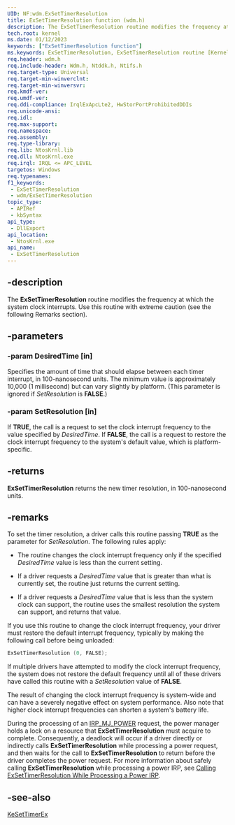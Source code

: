 ```yaml
---
UID: NF:wdm.ExSetTimerResolution
title: ExSetTimerResolution function (wdm.h)
description: The ExSetTimerResolution routine modifies the frequency at which the system clock interrupts. Use this routine with extreme caution (see the following Remarks section).
tech.root: kernel
ms.date: 01/12/2023
keywords: ["ExSetTimerResolution function"]
ms.keywords: ExSetTimerResolution, ExSetTimerResolution routine [Kernel-Mode Driver Architecture], k102_09179649-af93-434f-92e0-844a2bdf34dc.xml, kernel.exsettimerresolution, wdm/ExSetTimerResolution
req.header: wdm.h
req.include-header: Wdm.h, Ntddk.h, Ntifs.h
req.target-type: Universal
req.target-min-winverclnt:
req.target-min-winversvr: 
req.kmdf-ver: 
req.umdf-ver: 
req.ddi-compliance: IrqlExApcLte2, HwStorPortProhibitedDDIs
req.unicode-ansi: 
req.idl: 
req.max-support: 
req.namespace: 
req.assembly: 
req.type-library: 
req.lib: NtosKrnl.lib
req.dll: NtosKrnl.exe
req.irql: IRQL <= APC_LEVEL
targetos: Windows
req.typenames: 
f1_keywords:
 - ExSetTimerResolution
 - wdm/ExSetTimerResolution
topic_type:
 - APIRef
 - kbSyntax
api_type:
 - DllExport
api_location:
 - NtosKrnl.exe
api_name:
 - ExSetTimerResolution
---
```


## -description

The **ExSetTimerResolution** routine modifies the frequency at which the system clock interrupts. Use this routine with extreme caution (see the following Remarks section).

## -parameters

### -param DesiredTime [in]

Specifies the amount of time that should elapse between each timer interrupt, in 100-nanosecond units. The minimum value is approximately 10,000 (1 millisecond) but can vary slightly by platform. (This parameter is ignored if *SetResolution* is **FALSE**.)

### -param SetResolution [in]

If **TRUE**, the call is a request to set the clock interrupt frequency to the value specified by *DesiredTime*. If **FALSE**, the call is a request to restore the clock interrupt frequency to the system's default value, which is platform-specific.

## -returns

**ExSetTimerResolution** returns the new timer resolution, in 100-nanosecond units.

## -remarks

To set the timer resolution, a driver calls this routine passing **TRUE** as the parameter for *SetResolution*. The following rules apply:

- The routine changes the clock interrupt frequency only if the specified  *DesiredTime* value is less than the current setting.

- If a driver requests a *DesiredTime* value that is greater than what is currently set, the routine just returns the current setting.

- If a driver requests a *DesiredTime* value that is less than the system clock can support, the routine uses the smallest resolution the system can support, and returns that value.

If you use this routine to change the clock interrupt frequency, your driver must restore the default interrupt frequency, typically by making the following call before being unloaded:

```cpp
ExSetTimerResolution (0, FALSE);
```

If multiple drivers have attempted to modify the clock interrupt frequency, the system does not restore the default frequency until all of these drivers have called this routine with a *SetResolution* value of **FALSE**.

The result of changing the clock interrupt frequency is system-wide and can have a severely negative effect on system performance. Also note that higher clock interrupt frequencies can shorten a system's battery life.

During the processing of an [IRP_MJ_POWER](/windows-hardware/drivers/kernel/irp-mj-power) request, the power manager holds a lock on a resource that **ExSetTimerResolution** must acquire to complete. Consequently, a deadlock will occur if a driver directly or indirectly calls **ExSetTimerResolution** while processing a power request, and then waits for the call to **ExSetTimerResolution** to return before the driver completes the power request. For more information about safely calling **ExSetTimerResolution** while processing a power IRP, see [Calling ExSetTimerResolution While Processing a Power IRP](/windows-hardware/drivers/kernel/calling-exsettimerresolution-while-processing-a-power-irp).

## -see-also

[KeSetTimerEx](./nf-wdm-kesettimerex.md)